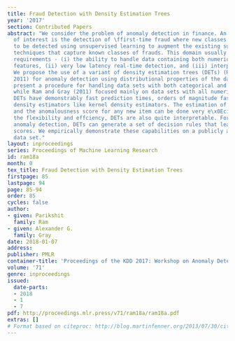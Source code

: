 ```yaml
---
title: Fraud Detection with Density Estimation Trees
year: '2017'
section: Contributed Papers
abstract: "We consider the problem of anomaly detection in finance. An application
  of interest is the detection of \ffirst-time fraud where new classes of fraud need
  to be detected using unsupervised learning to augment the existing supervised learning
  techniques that capture known classes of frauds. This domain usually has the following
  requirements - (i) the ability to handle data containing both numerical and categorical
  features, (ii) very low latency real-time detection, and (iii) interpretability.
  We propose the use of a variant of density estimation trees (DETs) (Ram and Gray,
  2011) for anomaly detection using distributional properties of the data. We formally
  present a procedure for handling data sets with both categorical and numerical features
  while Ram and Gray (2011) focused mainly on data sets with all numerical features.
  DETs have demonstrably fast prediction times, orders of magnitude faster than other
  density estimators like kernel density estimators. The estimation of the density
  and the anomalousness score for any new item can be done very e\x0Eciently. Beyond
  the flexibility and effciency, DETs are also quite interpretable. For the task of
  anomaly detection, DETs can generate a set of decision rules that lead to high anomalous-ness
  scores. We empirically demonstrate these capabilities on a publicly available fraud
  data set."
layout: inproceedings
series: Proceedings of Machine Learning Research
id: ram18a
month: 0
tex_title: Fraud Detection with Density Estimation Trees
firstpage: 85
lastpage: 94
page: 85-94
order: 85
cycles: false
author:
- given: Parikshit
  family: Ram
- given: Alexander G.
  family: Gray
date: 2018-01-07
address: 
publisher: PMLR
container-title: 'Proceedings of the KDD 2017: Workshop on Anomaly Detection in Finance'
volume: '71'
genre: inproceedings
issued:
  date-parts:
  - 2018
  - 1
  - 7
pdf: http://proceedings.mlr.press/v71/ram18a/ram18a.pdf
extras: []
# Format based on citeproc: http://blog.martinfenner.org/2013/07/30/citeproc-yaml-for-bibliographies/
---
```

